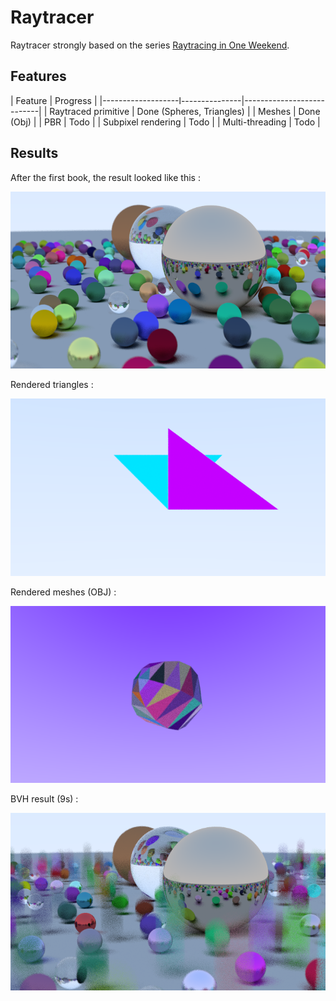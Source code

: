 # Raytracer

 Raytracer strongly based on the series 
 [Raytracing in One Weekend](https://raytracing.github.io/books/RayTracingInOneWeekend.html).

## Features 

| Feature                          | Progress                  |
|-------------------l---------------|---------------------------|
| Raytraced primitive              | Done (Spheres, Triangles) |
| Meshes                           | Done (Obj)                |
| PBR                              | Todo                      |
| Subpixel rendering               | Todo                      |
| Multi-threading                  | Todo                      |

## Results

After the first book, the result looked like this :

![](outputs/w-e1stResult.png)


Rendered triangles :

![](outputs/triangles.png)


Rendered meshes (OBJ) :

![](outputs/meshLoader.png)

BVH result (9s) :

![](outputs/BVHResult.png)
